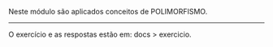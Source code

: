 Neste módulo são aplicados conceitos de POLIMORFISMO.

___

O exercício e as respostas estão em: docs > exercicio.
